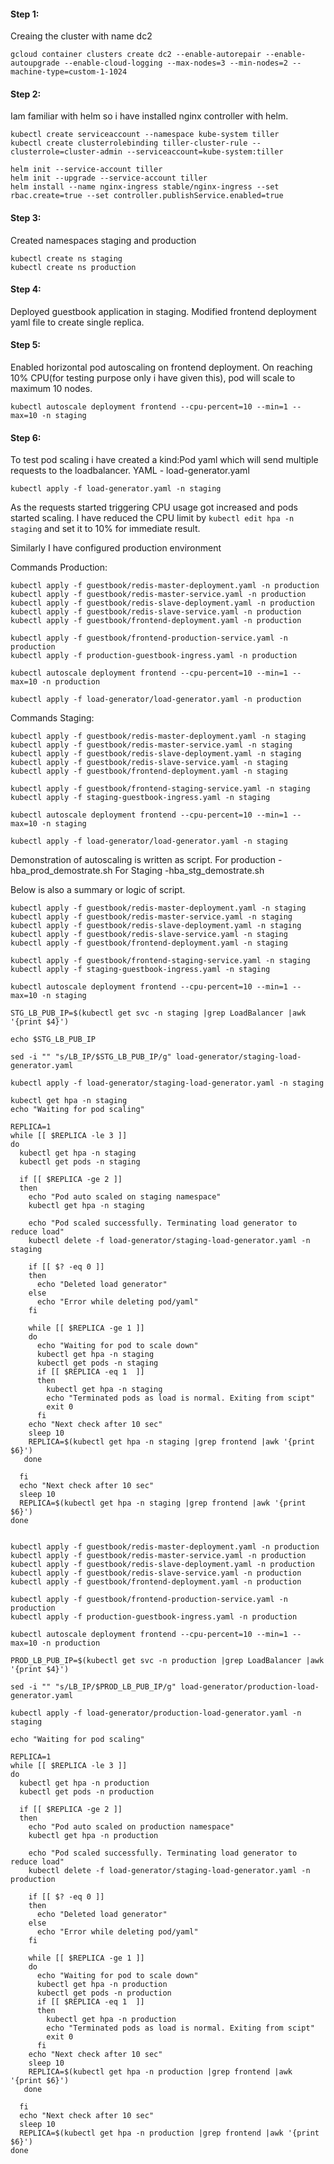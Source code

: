#### Step 1:
Creaing the cluster with name dc2

```
gcloud container clusters create dc2 --enable-autorepair --enable-autoupgrade --enable-cloud-logging --max-nodes=3 --min-nodes=2 --machine-type=custom-1-1024
```

#### Step 2:
Iam familiar with helm so i have installed nginx controller with helm.
```
kubectl create serviceaccount --namespace kube-system tiller
kubectl create clusterrolebinding tiller-cluster-rule --clusterrole=cluster-admin --serviceaccount=kube-system:tiller

helm init --service-account tiller
helm init --upgrade --service-account tiller
helm install --name nginx-ingress stable/nginx-ingress --set rbac.create=true --set controller.publishService.enabled=true
```
#### Step 3:
Created namespaces staging and production
```
kubectl create ns staging
kubectl create ns production
```
#### Step 4: 
Deployed guestbook application in staging. Modified frontend deployment yaml file to create single replica.

#### Step 5: 
Enabled horizontal pod autoscaling on frontend deployment.
On reaching 10% CPU(for testing purpose only i have given this), pod will scale to maximum 10 nodes.
```
kubectl autoscale deployment frontend --cpu-percent=10 --min=1 --max=10 -n staging
```
#### Step 6: 
To test pod scaling i have created a kind:Pod yaml which will send multiple requests to the loadbalancer.
YAML - load-generator.yaml
```
kubectl apply -f load-generator.yaml -n staging
```
As the requests started triggering CPU usage got increased and pods started scaling.
I have reduced the CPU limit by `kubectl edit hpa -n staging` and set it to 10% for immediate result.

Similarly I have configured production environment

Commands Production:
```
kubectl apply -f guestbook/redis-master-deployment.yaml -n production
kubectl apply -f guestbook/redis-master-service.yaml -n production
kubectl apply -f guestbook/redis-slave-deployment.yaml -n production
kubectl apply -f guestbook/redis-slave-service.yaml -n production
kubectl apply -f guestbook/frontend-deployment.yaml -n production

kubectl apply -f guestbook/frontend-production-service.yaml -n production
kubectl apply -f production-guestbook-ingress.yaml -n production

kubectl autoscale deployment frontend --cpu-percent=10 --min=1 --max=10 -n production

kubectl apply -f load-generator/load-generator.yaml -n production
```

Commands Staging:
```
kubectl apply -f guestbook/redis-master-deployment.yaml -n staging
kubectl apply -f guestbook/redis-master-service.yaml -n staging
kubectl apply -f guestbook/redis-slave-deployment.yaml -n staging
kubectl apply -f guestbook/redis-slave-service.yaml -n staging
kubectl apply -f guestbook/frontend-deployment.yaml -n staging

kubectl apply -f guestbook/frontend-staging-service.yaml -n staging
kubectl apply -f staging-guestbook-ingress.yaml -n staging

kubectl autoscale deployment frontend --cpu-percent=10 --min=1 --max=10 -n staging

kubectl apply -f load-generator/load-generator.yaml -n staging
```

Demonstration of autoscaling is written as script.
For production - hba_prod_demostrate.sh
For Staging -hba_stg_demostrate.sh

Below is also a summary or logic of script.

```
kubectl apply -f guestbook/redis-master-deployment.yaml -n staging
kubectl apply -f guestbook/redis-master-service.yaml -n staging
kubectl apply -f guestbook/redis-slave-deployment.yaml -n staging
kubectl apply -f guestbook/redis-slave-service.yaml -n staging
kubectl apply -f guestbook/frontend-deployment.yaml -n staging

kubectl apply -f guestbook/frontend-staging-service.yaml -n staging
kubectl apply -f staging-guestbook-ingress.yaml -n staging

kubectl autoscale deployment frontend --cpu-percent=10 --min=1 --max=10 -n staging

STG_LB_PUB_IP=$(kubectl get svc -n staging |grep LoadBalancer |awk '{print $4}')

echo $STG_LB_PUB_IP

sed -i "" "s/LB_IP/$STG_LB_PUB_IP/g" load-generator/staging-load-generator.yaml

kubectl apply -f load-generator/staging-load-generator.yaml -n staging

kubectl get hpa -n staging
echo "Waiting for pod scaling"

REPLICA=1
while [[ $REPLICA -le 3 ]]
do
  kubectl get hpa -n staging
  kubectl get pods -n staging

  if [[ $REPLICA -ge 2 ]]
  then
    echo "Pod auto scaled on staging namespace"
    kubectl get hpa -n staging

    echo "Pod scaled successfully. Terminating load generator to reduce load"
    kubectl delete -f load-generator/staging-load-generator.yaml -n staging

    if [[ $? -eq 0 ]]
    then
      echo "Deleted load generator"
    else
      echo "Error while deleting pod/yaml"
    fi

    while [[ $REPLICA -ge 1 ]]
    do
      echo "Waiting for pod to scale down"
      kubectl get hpa -n staging
      kubectl get pods -n staging
      if [[ $REPLICA -eq 1  ]]
      then
        kubectl get hpa -n staging
        echo "Terminated pods as load is normal. Exiting from scipt"
        exit 0
      fi
    echo "Next check after 10 sec"
    sleep 10
    REPLICA=$(kubectl get hpa -n staging |grep frontend |awk '{print $6}')
   done

  fi
  echo "Next check after 10 sec"
  sleep 10
  REPLICA=$(kubectl get hpa -n staging |grep frontend |awk '{print $6}')
done


kubectl apply -f guestbook/redis-master-deployment.yaml -n production
kubectl apply -f guestbook/redis-master-service.yaml -n production
kubectl apply -f guestbook/redis-slave-deployment.yaml -n production
kubectl apply -f guestbook/redis-slave-service.yaml -n production
kubectl apply -f guestbook/frontend-deployment.yaml -n production

kubectl apply -f guestbook/frontend-production-service.yaml -n production
kubectl apply -f production-guestbook-ingress.yaml -n production

kubectl autoscale deployment frontend --cpu-percent=10 --min=1 --max=10 -n production

PROD_LB_PUB_IP=$(kubectl get svc -n production |grep LoadBalancer |awk '{print $4}')

sed -i "" "s/LB_IP/$PROD_LB_PUB_IP/g" load-generator/production-load-generator.yaml

kubectl apply -f load-generator/production-load-generator.yaml -n staging

echo "Waiting for pod scaling"

REPLICA=1
while [[ $REPLICA -le 3 ]]
do
  kubectl get hpa -n production
  kubectl get pods -n production

  if [[ $REPLICA -ge 2 ]]
  then
    echo "Pod auto scaled on production namespace"
    kubectl get hpa -n production

    echo "Pod scaled successfully. Terminating load generator to reduce load"
    kubectl delete -f load-generator/staging-load-generator.yaml -n production

    if [[ $? -eq 0 ]]
    then
      echo "Deleted load generator"
    else
      echo "Error while deleting pod/yaml"
    fi

    while [[ $REPLICA -ge 1 ]]
    do
      echo "Waiting for pod to scale down"
      kubectl get hpa -n production
      kubectl get pods -n production
      if [[ $REPLICA -eq 1  ]]
      then
        kubectl get hpa -n production
        echo "Terminated pods as load is normal. Exiting from scipt"
        exit 0
      fi
    echo "Next check after 10 sec"
    sleep 10
    REPLICA=$(kubectl get hpa -n production |grep frontend |awk '{print $6}')
   done

  fi
  echo "Next check after 10 sec"
  sleep 10
  REPLICA=$(kubectl get hpa -n production |grep frontend |awk '{print $6}')
done
```
